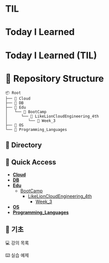 # TIL
# Today I Learned

# Today I Learned (TIL)


# 📂 Repository Structure

```
📦 Root
├── 📁 Cloud
├── 📁 DB
├── 📁 Edu
│   └── 📁 BootCamp
│      └── 📁 LikeLionCloudEngineering_4th
│         └── 📁 Week_3
├── 📁 OS
└── 📁 Programming_Languages
```

## 📂 Directory
## 🔗 Quick Access
- **[Cloud](./Cloud)**
- **[DB](./DB)**
- **[Edu](./Edu)**
  - [BootCamp](./Edu/BootCamp)
    - [LikeLionCloudEngineering_4th](./Edu/BootCamp/LikeLionCloudEngineering_4th)
      - [Week_3](./Edu/BootCamp/LikeLionCloudEngineering_4th/Week_3)
- **[OS](./OS)**
- **[Programming_Languages](./Programming_Languages)**



## 📝 기초





💻 강의 목록





⌨️ 실습 예제
